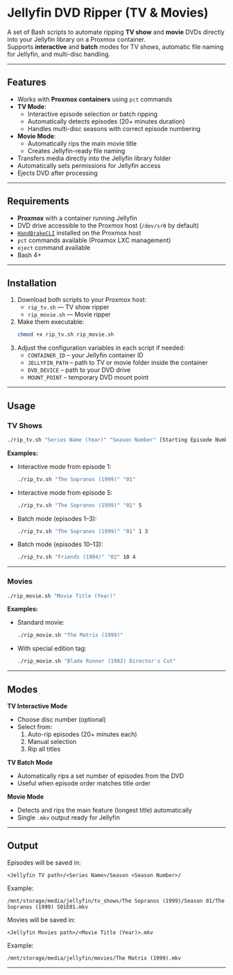 # Jellyfin DVD Ripper (TV & Movies)

A set of Bash scripts to automate ripping **TV show** and **movie** DVDs directly into your Jellyfin library on a Proxmox container.  
Supports **interactive** and **batch** modes for TV shows, automatic file naming for Jellyfin, and multi-disc handling.

---

## Features
- Works with **Proxmox containers** using `pct` commands
- **TV Mode**:
  - Interactive episode selection or batch ripping
  - Automatically detects episodes (20+ minutes duration)
  - Handles multi-disc seasons with correct episode numbering
- **Movie Mode**:
  - Automatically rips the main movie title
  - Creates Jellyfin-ready file naming
- Transfers media directly into the Jellyfin library folder
- Automatically sets permissions for Jellyfin access
- Ejects DVD after processing

---

## Requirements
- **Proxmox** with a container running Jellyfin
- DVD drive accessible to the Proxmox host (`/dev/sr0` by default)
- [`HandBrakeCLI`](https://handbrake.fr/downloads2.php) installed on the Proxmox host
- `pct` commands available (Proxmox LXC management)
- `eject` command available
- Bash 4+

---

## Installation
1. Download both scripts to your Proxmox host:
   - `rip_tv.sh` — TV show ripper
   - `rip_movie.sh` — Movie ripper
2. Make them executable:
   ```bash
   chmod +x rip_tv.sh rip_movie.sh
   ```
3. Adjust the configuration variables in each script if needed:
   - `CONTAINER_ID` – your Jellyfin container ID
   - `JELLYFIN_PATH` – path to TV or movie folder inside the container
   - `DVD_DEVICE` – path to your DVD drive
   - `MOUNT_POINT` – temporary DVD mount point

---

## Usage

### TV Shows
```bash
./rip_tv.sh "Series Name (Year)" "Season Number" [Starting Episode Number] [Number of Episodes]
```

**Examples:**
- Interactive mode from episode 1:
  ```bash
  ./rip_tv.sh "The Sopranos (1999)" "01"
  ```
- Interactive mode from episode 5:
  ```bash
  ./rip_tv.sh "The Sopranos (1999)" "01" 5
  ```
- Batch mode (episodes 1–3):
  ```bash
  ./rip_tv.sh "The Sopranos (1999)" "01" 1 3
  ```
- Batch mode (episodes 10–13):
  ```bash
  ./rip_tv.sh "Friends (1994)" "02" 10 4
  ```

---

### Movies
```bash
./rip_movie.sh "Movie Title (Year)"
```

**Examples:**
- Standard movie:
  ```bash
  ./rip_movie.sh "The Matrix (1999)"
  ```
- With special edition tag:
  ```bash
  ./rip_movie.sh "Blade Runner (1982) Director's Cut"
  ```

---

## Modes

**TV Interactive Mode**  
- Choose disc number (optional)  
- Select from:
  1. Auto-rip episodes (20+ minutes each)
  2. Manual selection
  3. Rip all titles  

**TV Batch Mode**  
- Automatically rips a set number of episodes from the DVD  
- Useful when episode order matches title order

**Movie Mode**  
- Detects and rips the main feature (longest title) automatically  
- Single `.mkv` output ready for Jellyfin

---

## Output
Episodes will be saved in:
```
<Jellyfin TV path>/<Series Name>/Season <Season Number>/
```
Example:
```
/mnt/storage/media/jellyfin/tv_shows/The Sopranos (1999)/Season 01/The Sopranos (1999) S01E01.mkv
```

Movies will be saved in:
```
<Jellyfin Movies path>/<Movie Title (Year)>.mkv
```
Example:
```
/mnt/storage/media/jellyfin/movies/The Matrix (1999).mkv
```

---

